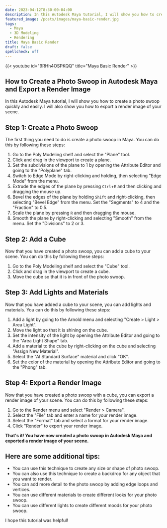 ```yaml
---
date: 2023-04-12T8:30:00-04:00
description: In this Autodesk Maya tutorial, I will show you how to create a photo swoop quickly and easily. I will also show you how to export a render image of your scene.
featured_image: /posts/images/maya-basic-render.jpg
tags:
  - Maya
  - 3D Modeling
  - Rendering
title: Maya Basic Render
draft: false
spellcheck: off
---
```


{{< youtube id="9RHh4OSPKQQ" title="Maya Basic Render" >}}

## How to Create a Photo Swoop in Autodesk Maya and Export a Render Image

In this Autodesk Maya tutorial, I will show you how to create a photo swoop quickly and easily. I will also show you how to export a render image of your scene.

## Step 1: Create a Photo Swoop

The first thing you need to do is create a photo swoop in Maya. You can do this by following these steps:

1. Go to the Poly Modeling shelf and select the "Plane" tool.
2. Click and drag in the viewport to create a plane.
3. Set the subdivisions of the plane to 1 by opening the Attribute Editor and going to the "Polyplane" tab.
4. Switch to Edge Mode by right-clicking and holding, then selecting "Edge Mode" from the menu.
5. Extrude the edges of the plane by pressing `Ctrl`+`E` and then clicking and dragging the mouse up.
6. Bevel the edges of the plane by holding `Shift` and right-clicking, then selecting "Bevel Edge" from the menu. Set the "Segments" to 4 and the "Fraction" to 0.5.
7. Scale the plane by pressing `R` and then dragging the mouse.
8. Smooth the plane by right-clicking and selecting "Smooth" from the menu. Set the "Divisions" to 2 or 3.

## Step 2: Add a Cube

Now that you have created a photo swoop, you can add a cube to your scene. You can do this by following these steps:

1. Go to the Poly Modeling shelf and select the "Cube" tool.
2. Click and drag in the viewport to create a cube.
3. Move the cube so that it is in front of the photo swoop.

## Step 3: Add Lights and Materials

Now that you have added a cube to your scene, you can add lights and materials. You can do this by following these steps:

1. Add a light by going to the Arnold menu and selecting "Create > Light > Area Light".
2. Move the light so that it is shining on the cube.
3. Set the intensity of the light by opening the Attribute Editor and going to the "Area Light Shape" tab.
4. Add a material to the cube by right-clicking on the cube and selecting "Assign New Material".
5. Select the "AI Standard Surface" material and click "OK".
6. Set the color of the material by opening the Attribute Editor and going to the "Phong" tab.

## Step 4: Export a Render Image

Now that you have created a photo swoop with a cube, you can export a render image of your scene. You can do this by following these steps:

1. Go to the Render menu and select "Render > Camera".
2. Select the "File" tab and enter a name for your render image.
3. Select the "Format" tab and select a format for your render image.
4. Click "Render" to export your render image.

**That's it! You have now created a photo swoop in Autodesk Maya and exported a render image of your scene.**

## Here are some additional tips:

- You can use this technique to create any size or shape of photo swoop.
- You can also use this technique to create a backdrop for any object that you want to render.
- You can add more detail to the photo swoop by adding edge loops and vertices.
- You can use different materials to create different looks for your photo swoop.
- You can use different lights to create different moods for your photo swoop.

I hope this tutorial was helpful!
